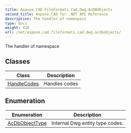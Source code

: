 ```yaml
---
title: Aspose.CAD.FileFormats.Cad.Dwg.AcDBObjects
second_title: Aspose.CAD for .NET API Reference
description: The handler of namespace
type: docs
weight: 410
url: /net/aspose.cad.fileformats.cad.dwg.acdbobjects/
---
```

The handler of namespace

## Classes

| Class | Description |
| --- | --- |
| [HandleCodes](./handlecodes/) | Handles codes |
## Enumeration

| Enumeration | Description |
| --- | --- |
| [AcDbObjectType](./acdbobjecttype/) | Internal Dwg entity type codes. |



